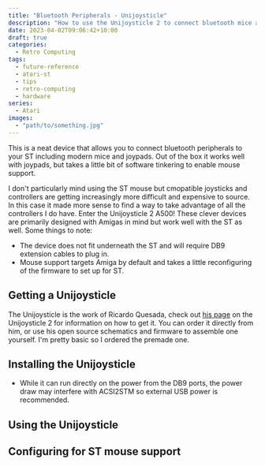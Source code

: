 ```yaml
---
title: "Bluetooth Peripherals - Unijoysticle"
description: "How to use the Unijoysticle 2 to connect bluetooth mice and joypads to your ST."
date: 2023-04-02T09:06:42+10:00
draft: true
categories:
  - Retro Computing
tags:
  - future-reference
  - atari-st
  - tips
  - retro-computing
  - hardware
series:
  - Atari
images:
  - "path/to/something.jpg"
---
```

This is a neat device that allows you to connect bluetooth peripherals to your ST including modern mice and joypads. Out of the box it works well with joypads, but takes a little bit of software tinkering to enable mouse support.

<!--more-->

I don't particularly mind using the ST mouse but cmopatible joysticks and controllers are getting increasingly more difficult and expensive to source. In this case it made more sense to find a way to take advantage of all the controllers I do have. Enter the Unijoysticle 2 A500! These clever devices are primarily designed with Amigas in mind but work well with the ST as well. Some things to note:

- The device does not fit underneath the ST and will require DB9 extension cables to plug in.
- Mouse support targets Amiga by default and takes a little reconfiguring of the firmware to set up for ST.

## Getting a Unijoysticle
The Unijoysticle is the work of Ricardo Quesada, check out [his page](https://retro.moe/unijoysticle2/) on the Unijoysticle 2 for information on how to get it. You can order it directly from him, or use his open source schematics and firmware to assemble one yourself. I'm pretty basic so I ordered the premade one.

## Installing the Unijoysticle
- While it can run directly on the power from the DB9 ports, the power draw may interfere with ACSI2STM so external USB power is recommended.

## Using the Unijoysticle

## Configuring for ST mouse support